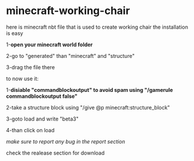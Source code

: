 # minecraft-working-chair

here is minecraft nbt file that is used to create working chair
the installation is easy


1-**open your minecraft world folder** 

2-go to "generated" than "minecraft" and "structure"

3-drag the file there




to now use it:

1-**disiable "commandblockoutput" to avoid spam using "/gamerule commandblockoutput false"**

2-take a structure block using "/give @p minecraft:structure_block"

3-goto load and write "beta3"

4-than click on load

*make sure to report any bug in the report section*

check the realease section for download
